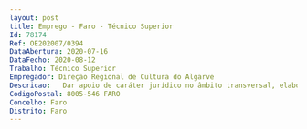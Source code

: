 ```yaml
--- 
layout: post
title: Emprego - Faro - Técnico Superior
Id: 78174
Ref: OE202007/0394
DataAbertura: 2020-07-16
DataFecho: 2020-08-12
Trabalho: Técnico Superior
Empregador: Direção Regional de Cultura do Algarve
Descricao:   Dar apoio de caráter jurídico no âmbito transversal, elaborando pareceres e informações, sempre que solicitado pela Diretora Regional, e pelas restantes unidades orgânicas e serviços da DRCAlg   Apoiar juridicamente as diversas unidades orgânicas e serviços da DRCAlg no âmbito das suas atribuições, nomeadamente nas áreas da contratação pública e gestão dos contratos, colaboração na elaboração das peças dos procedimentos, com destaque para a vertente de salvaguarda e preservação de património classificado  instauração e instrução de processos de classificação e salvaguarda    Recursos Humanos e direito disciplinar  entre outros que decorram das atribuições da DRCAlg, nos termos do Decreto Lei n.º 114 2012, de 25 de maio    Informar e instruir os processos administrativos relativos ao funcionamento da DRCAlg e dos monumentos e serviços por si tutelados   Promover a instrução de processos disciplinares, de inquérito, de sindicância e de averiguações, a que houver lugar   Interpor ações  elaborar e garantir devida atualização e revisão do manual de procedimentos de contratação pública da DRCAlg.
CodigoPostal: 8005-546 FARO
Concelho: Faro
Distrito: Faro
--- 
```

